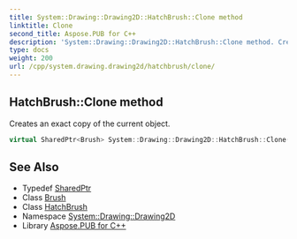 ```yaml
---
title: System::Drawing::Drawing2D::HatchBrush::Clone method
linktitle: Clone
second_title: Aspose.PUB for C++
description: 'System::Drawing::Drawing2D::HatchBrush::Clone method. Creates an exact copy of the current object in C++.'
type: docs
weight: 200
url: /cpp/system.drawing.drawing2d/hatchbrush/clone/
---
```

## HatchBrush::Clone method


Creates an exact copy of the current object.

```cpp
virtual SharedPtr<Brush> System::Drawing::Drawing2D::HatchBrush::Clone() override
```

## See Also

* Typedef [SharedPtr](../../../system/sharedptr/)
* Class [Brush](../../../system.drawing/brush/)
* Class [HatchBrush](../)
* Namespace [System::Drawing::Drawing2D](../../)
* Library [Aspose.PUB for C++](../../../)
